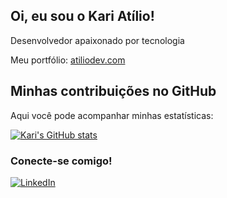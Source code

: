 ## Oi, eu sou o Kari Atílio!

Desenvolvedor apaixonado por tecnologia

Meu portfólio: [atiliodev.com](https://www.atiliodev.com/)


## Minhas contribuições no GitHub

Aqui você pode acompanhar minhas estatísticas:

[![Kari's GitHub stats](https://github-readme-stats.vercel.app/api?username=karimoreira&show_icons=true&theme=transparent&hide_title=true&hide_border=true)](https://github.com/karimoreira)


### Conecte-se comigo!

[![LinkedIn](https://img.shields.io/badge/LinkedIn-0077B5?style=for-the-badge&logo=linkedin&logoColor=white)](https://www.linkedin.com/in/atiliomoreira/)
